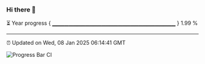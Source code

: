 ### Hi there 👋

⏳ Year progress { ▁▁▁▁▁▁▁▁▁▁▁▁▁▁▁▁▁▁▁▁▁▁▁▁▁▁▁▁▁▁ } 1.99 %

---

⏰ Updated on Wed, 08 Jan 2025 06:14:41 GMT

![Progress Bar CI](https://github.com/Shyam-Makwana/GitHub-Actions-Demo/workflows/Progress%20Bar%20CI/badge.svg)
